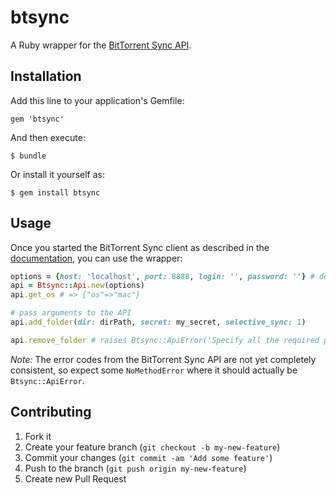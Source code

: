 # btsync

A Ruby wrapper for the [BitTorrent Sync API](http://www.bittorrent.com/sync/developers).

## Installation

Add this line to your application's Gemfile:

    gem 'btsync'

And then execute:

    $ bundle

Or install it yourself as:

    $ gem install btsync

## Usage

Once you started the BitTorrent Sync client as described in the [documentation](http://www.bittorrent.com/sync/developers/api), you can use the wrapper:

```ruby
options = {host: 'localhost', port: 8888, login: '', password: ''} # default
api = Btsync::Api.new(options)
api.get_os # => {"os"=>"mac"}

# pass arguments to the API
api.add_folder(dir: dirPath, secret: my_secret, selective_sync: 1)

api.remove_folder # raises Btsync::ApiError('Specify all the required parameters for remove_folder')
```
*Note:* The error codes from the BitTorrent Sync API are not yet completely consistent, so expect some `NoMethodError` where it should actually be `Btsync::ApiError`.

## Contributing

1. Fork it
2. Create your feature branch (`git checkout -b my-new-feature`)
3. Commit your changes (`git commit -am 'Add some feature'`)
4. Push to the branch (`git push origin my-new-feature`)
5. Create new Pull Request
